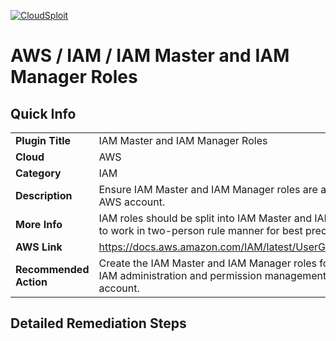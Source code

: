 [![CloudSploit](https://cloudsploit.com/img/logo-new-big-text-100.png "CloudSploit")](https://cloudsploit.com)

# AWS / IAM / IAM Master and IAM Manager Roles

## Quick Info

| | |
|-|-|
| **Plugin Title** | IAM Master and IAM Manager Roles |
| **Cloud** | AWS |
| **Category** | IAM |
| **Description** | Ensure IAM Master and IAM Manager roles are active within your AWS account. |
| **More Info** | IAM roles should be split into IAM Master and IAM Manager roles to work in two-person rule manner for best prectices. |
| **AWS Link** | https://docs.aws.amazon.com/IAM/latest/UserGuide/id_roles.html |
| **Recommended Action** | Create the IAM Master and IAM Manager roles for an efficient IAM administration and permission management within your AWS account. |

## Detailed Remediation Steps




